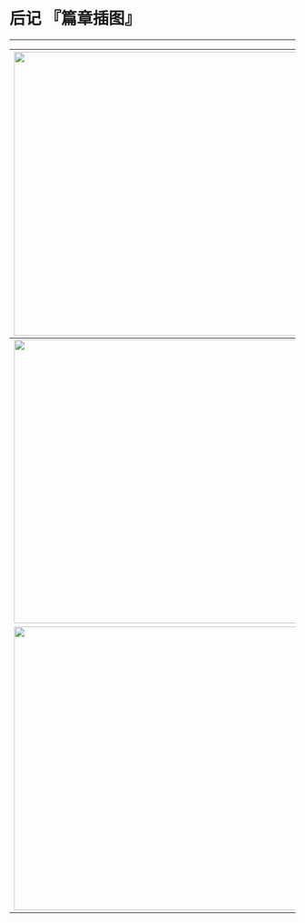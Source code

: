 # 后记 『篇章插图』

------

| <img width="500" src="/res/img/article/chapter030/86.jpg"> | <img width="500" src="/res/img/article/chapter030/87.jpg"> | <img width="500" src="/res/img/article/chapter030/88.jpg"> |
|:------:|:------:|:------:|
| <img width="500" src="/res/img/article/chapter030/85.jpg"> | <img width="500" src="/res/img/article/chapter030/95.png"> | <img width="500" src="/res/img/article/chapter030/96.png"> |
| <img width="500" src="/res/img/article/chapter030/84.jpg"> | <img width="500" src="/res/img/article/chapter030/93.jpg"> | <img width="500" src="/res/img/article/chapter030/94.png"> |

